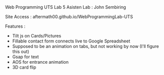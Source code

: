 Web Programming UTS Lab 5
Asisten Lab : John Sembiring

Site Access : aftermath00.github.io/WebProgrammingLab-UTS

Features :

- Tilt js on Cards/Pictures
- Fillable contact form connects live to Google Spreadsheet
- Supposed to be an animation on tabs, but not working by now (I'll figure this out)
- Gsap for text
- AOS for entrance animation
- 3D card flip
